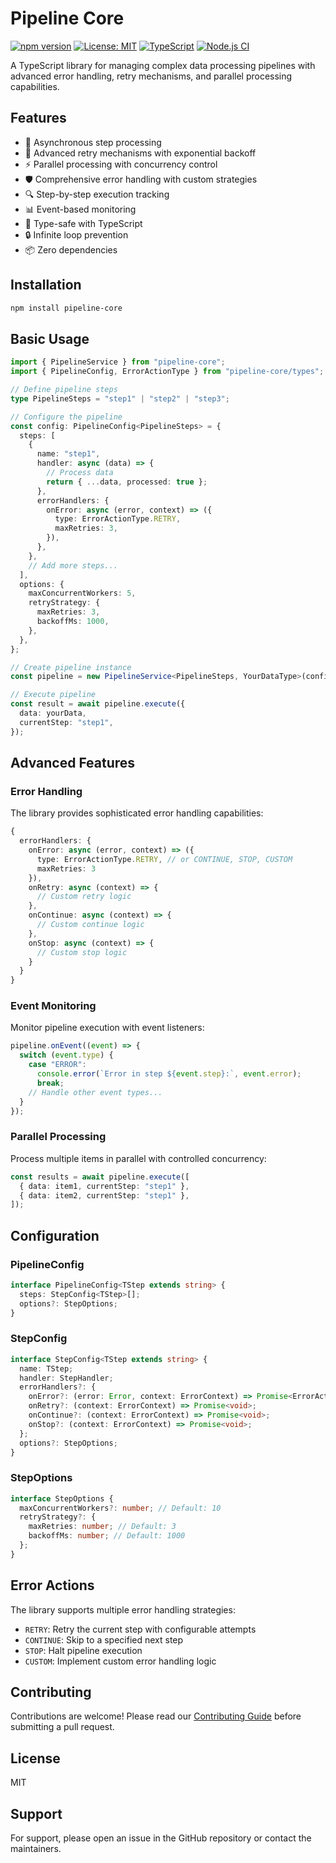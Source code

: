# Pipeline Core

[![npm version](https://img.shields.io/npm/v/pipeline-core.svg)](https://www.npmjs.com/package/pipeline-core)
[![License: MIT](https://img.shields.io/badge/License-MIT-yellow.svg)](https://opensource.org/licenses/MIT)
[![TypeScript](https://img.shields.io/badge/TypeScript-Ready-blue.svg)](https://www.typescriptlang.org/)
[![Node.js CI](https://github.com/Vinicius-Branco/pipeline-core/actions/workflows/node.js.yml/badge.svg)](https://github.com/Vinicius-Branco/pipeline-core/actions/workflows/node.js.yml)

A TypeScript library for managing complex data processing pipelines with advanced error handling, retry mechanisms, and parallel processing capabilities.

## Features

- 🔄 Asynchronous step processing
- 🔁 Advanced retry mechanisms with exponential backoff
- ⚡ Parallel processing with concurrency control
- 🛡️ Comprehensive error handling with custom strategies
- 🔍 Step-by-step execution tracking
- 📊 Event-based monitoring
- 🎯 Type-safe with TypeScript
- 🔒 Infinite loop prevention
- 📦 Zero dependencies

## Installation

```bash
npm install pipeline-core
```

## Basic Usage

```typescript
import { PipelineService } from "pipeline-core";
import { PipelineConfig, ErrorActionType } from "pipeline-core/types";

// Define pipeline steps
type PipelineSteps = "step1" | "step2" | "step3";

// Configure the pipeline
const config: PipelineConfig<PipelineSteps> = {
  steps: [
    {
      name: "step1",
      handler: async (data) => {
        // Process data
        return { ...data, processed: true };
      },
      errorHandlers: {
        onError: async (error, context) => ({
          type: ErrorActionType.RETRY,
          maxRetries: 3,
        }),
      },
    },
    // Add more steps...
  ],
  options: {
    maxConcurrentWorkers: 5,
    retryStrategy: {
      maxRetries: 3,
      backoffMs: 1000,
    },
  },
};

// Create pipeline instance
const pipeline = new PipelineService<PipelineSteps, YourDataType>(config);

// Execute pipeline
const result = await pipeline.execute({
  data: yourData,
  currentStep: "step1",
});
```

## Advanced Features

### Error Handling

The library provides sophisticated error handling capabilities:

```typescript
{
  errorHandlers: {
    onError: async (error, context) => ({
      type: ErrorActionType.RETRY, // or CONTINUE, STOP, CUSTOM
      maxRetries: 3
    }),
    onRetry: async (context) => {
      // Custom retry logic
    },
    onContinue: async (context) => {
      // Custom continue logic
    },
    onStop: async (context) => {
      // Custom stop logic
    }
  }
}
```

### Event Monitoring

Monitor pipeline execution with event listeners:

```typescript
pipeline.onEvent((event) => {
  switch (event.type) {
    case "ERROR":
      console.error(`Error in step ${event.step}:`, event.error);
      break;
    // Handle other event types...
  }
});
```

### Parallel Processing

Process multiple items in parallel with controlled concurrency:

```typescript
const results = await pipeline.execute([
  { data: item1, currentStep: "step1" },
  { data: item2, currentStep: "step1" },
]);
```

## Configuration

### PipelineConfig

```typescript
interface PipelineConfig<TStep extends string> {
  steps: StepConfig<TStep>[];
  options?: StepOptions;
}
```

### StepConfig

```typescript
interface StepConfig<TStep extends string> {
  name: TStep;
  handler: StepHandler;
  errorHandlers?: {
    onError?: (error: Error, context: ErrorContext) => Promise<ErrorAction>;
    onRetry?: (context: ErrorContext) => Promise<void>;
    onContinue?: (context: ErrorContext) => Promise<void>;
    onStop?: (context: ErrorContext) => Promise<void>;
  };
  options?: StepOptions;
}
```

### StepOptions

```typescript
interface StepOptions {
  maxConcurrentWorkers?: number; // Default: 10
  retryStrategy?: {
    maxRetries: number; // Default: 3
    backoffMs: number; // Default: 1000
  };
}
```

## Error Actions

The library supports multiple error handling strategies:

- `RETRY`: Retry the current step with configurable attempts
- `CONTINUE`: Skip to a specified next step
- `STOP`: Halt pipeline execution
- `CUSTOM`: Implement custom error handling logic

## Contributing

Contributions are welcome! Please read our [Contributing Guide](CONTRIBUTING.md) before submitting a pull request.

## License

MIT

## Support

For support, please open an issue in the GitHub repository or contact the maintainers.
